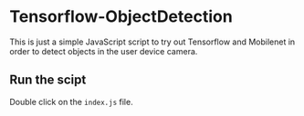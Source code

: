# Tensorflow-ObjectDetection

This is just a simple JavaScript script to try out Tensorflow and Mobilenet in order to detect objects in the user device camera.

## Run the scipt

Double click on the `index.js` file.
